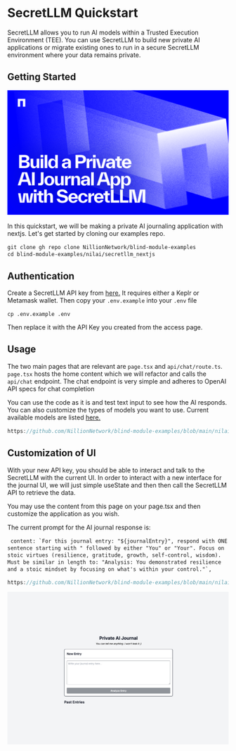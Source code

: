 # SecretLLM Quickstart

SecretLLM allows you to run AI models within a Trusted Execution Environment (TEE). You can use SecretLLM to build new private AI applications or migrate existing ones to run in a secure SecretLLM environment where your data remains private.

## Getting Started

![img!](../../../static/img/secretllm_yt_thumbnail.png)

In this quickstart, we will be making a private AI journaling application with nextjs. Let's get started by cloning our examples repo.

```
git clone gh repo clone NillionNetwork/blind-module-examples
cd blind-module-examples/nilai/secretllm_nextjs
```

## Authentication

Create a SecretLLM API key from [here.](./access.md) It requires either a Keplr or Metamask wallet. Then copy your `.env.example` into your `.env` file

```
cp .env.example .env
```

Then replace it with the API Key you created from the access page.

## Usage

The two main pages that are relevant are `page.tsx` and `api/chat/route.ts`. `page.tsx` hosts the home content which we will refactor and calls the `api/chat` endpoint. The chat endpoint is very simple and adheres to OpenAI API specs for chat completion

You can use the code as it is and test text input to see how the AI responds. You can also customize the types of models you want to use. Current available models are listed [here.](./overview#available-models)

```typescript reference showGithubLink
https://github.com/NillionNetwork/blind-module-examples/blob/main/nilai/secretllm_nextjs/app/api/chat/route.ts
```

## Customization of UI

With your new API key, you should be able to interact and talk to the SecretLLM with the current UI. In order to interact with a new interface for the journal UI, we will just simple useState and then then call the SecretLLM API to retrieve the data.

You may use the content from this page on your page.tsx and then customize the application as you wish.

The current prompt for the AI journal response is:

```
 content: `For this journal entry: "${journalEntry}", respond with ONE sentence starting with " followed by either "You" or "Your". Focus on stoic virtues (resilience, gratitude, growth, self-control, wisdom). Must be similar in length to: "Analysis: You demonstrated resilience and a stoic mindset by focusing on what's within your control."`,
```

```typescript reference showGithubLink
https://github.com/NillionNetwork/blind-module-examples/blob/main/nilai/secretllm_nextjs/app/tutorial_page.tsx
```

![img!](../../../static/img/secretllm_completed_tutorial.png)
